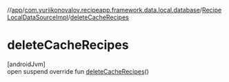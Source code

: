 //[app](../../../index.md)/[com.yuriikonovalov.recipeapp.framework.data.local.database](../index.md)/[RecipeLocalDataSourceImpl](index.md)/[deleteCacheRecipes](delete-cache-recipes.md)

# deleteCacheRecipes

[androidJvm]\
open suspend override fun [deleteCacheRecipes](delete-cache-recipes.md)()

